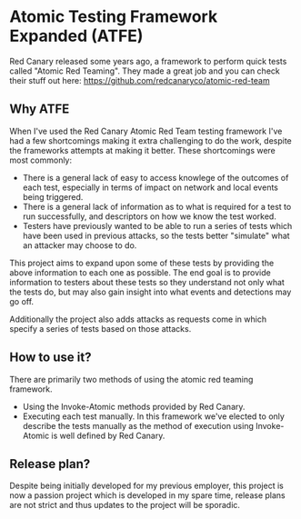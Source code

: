# Atomic Testing Framework Expanded (ATFE)
Red Canary released some years ago, a framework to perform quick tests called "Atomic Red Teaming". They made a great job and you can check their stuff out  here: https://github.com/redcanaryco/atomic-red-team

## Why ATFE
When I've used the Red Canary Atomic Red Team testing framework I've had a few shortcomings making it extra challenging to do the work, despite the frameworks attempts at making it better. These shortcomings were most commonly:

- There is a general lack of easy to access knowlege of the outcomes of each test, especially in terms of impact on network and local events being triggered. 
- There is a general lack of information as to what is required for a test to run successfully, and descriptors on how we know the test worked.
- Testers have previously wanted to be able to run a series of tests which have been used in previous attacks, so the tests better "simulate" what an attacker may choose to do.

This project aims to expand upon some of these tests by providing the above information to each one as possible. The end goal is to provide information to testers about these tests so they understand not only what the tests do, but may also gain insight into what events and detections may go off.

Additionally the project also adds attacks as requests come in which specify a series of tests based on those attacks.

## How to use it?
There are primarily two methods of using the atomic red teaming framework.
- Using the Invoke-Atomic methods provided by Red Canary.
- Executing each test manually.
In this framework we've elected to only describe the tests manually as the method of execution using Invoke-Atomic is well defined by Red Canary.

## Release plan?
Despite being initially developed for my previous employer, this project is now a passion project which is developed in my spare time, release plans are not strict and thus updates to the project will be sporadic.
